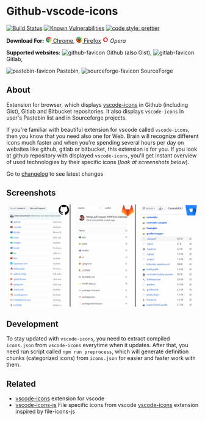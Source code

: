 # Github-vscode-icons

[![Build Status](https://travis-ci.org/dderevjanik/github-vscode-icons.svg?branch=master)](https://travis-ci.org/dderevjanik/github-vscode-icons)
[![Known Vulnerabilities](https://snyk.io/test/github/dderevjanik/github-vscode-icons/badge.svg)](https://snyk.io/test/github/dderevjanik/github-vscode-icons)
[![code style: prettier](https://img.shields.io/badge/code_style-prettier-ff69b4.svg)](https://github.com/prettier/prettier)

**Download For:**
[![chrome-favicon](build/favicons/chrome-favicon.png) Chrome](https://chrome.google.com/webstore/detail/vscode-github-icons/hoccpcefjcgnabbmojbfoflggkecmpgd?utm_source=github),
[![firefox-favicon](build/favicons/firefox-favicon.png) Firefox](https://addons.mozilla.org/en-GB/firefox/addon/github-vscode-icons/)
![opera-favicon](build/favicons/opera-favicon.png) *Opera*

**Supported websites:**
![github-favicon](build/favicons/github-favicon.ico) Github (also Gist),
![gitlab-favicon](build/favicons/gitlab-favicon.ico) Gitlab,
<!-- ![bitbucket-favicon](build/favicons/bitbucket-favicon.ico) Bitbucket (WIP), -->
![pastebin-favicon](build/favicons/pastebin-favicon.ico) Pastebin,
![sourceforge-favicon](./build/favicons/sourceforge-favicon.ico) SourceForge

## About

Extension for browser, which displays [vscode-icons](https://github.com/vscode-icons/vscode-icons) in Github (including Gist), Gitlab and Bitbucket repositories. It also displays `vscode-icons` in user's Pastebin list and in Sourceforge projects.

If you're familiar with beautiful extension for vscode called `vscode-icons`, then you know that you need also one for Web. Brain will recognize different icons much faster and when you're spending several hours per day on websites like github, gitlab or bitbucket, this extension is for you.
If you look at github repository with displayed `vscode-icons`, you'll get instant overview of used technologies by their specific icons (*look at screenshots below*).

Go to [changelog](./CHANGELOG.md) to see latest changes

## Screenshots

![screen_repo](./docs/screenshots/repo_screens.png)

## Development

To stay updated with `vscode-icons`, you need to extract compiled `icons.json` from `vscode-icons` everytime when it updates.
After that, you need run script called `npm run preprocess`, which will generate definition chunks (categorized icons) from `icons.json` for easier and faster work with them.

## Related

- [vscode-icons](https://github.com/vscode-icons/vscode-icons) extension for vscode
- [vscode-icons-js](https://github.com/dderevjanik/vscode-icons-js) File specific icons from vscode [vscode-icons](https://github.com/vscode-icons/vscode-icons) extension inspired by file-icons-js
